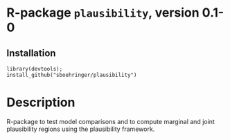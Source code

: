 # R-package `plausibility`, version 0.1-0
## Installation
```{r}
library(devtools);
install_github("sboehringer/plausibility")
```

# Description
R-package to test model comparisons and to compute marginal and joint plausibility regions using the plausibility framework.
